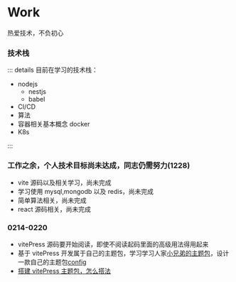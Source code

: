 # Work

热爱技术，不负初心

### 技术栈

::: details 目前在学习的技术栈：

- nodejs
  - nestjs
  - babel
- CI/CD
- 算法
- 容器相关基本概念 docker
- K8s

:::

### 工作之余，个人技术目标尚未达成，同志仍需努力(1228)

- vite 源码以及相关学习，尚未完成
- 学习使用 mysql,mongodb 以及 redis，尚未完成
- 简单算法相关，尚未完成
- react 源码相关，尚未完成

### 0214-0220

- vitePress 源码要开始阅读，即使不阅读起码里面的高级用法得用起来
- 基于 vitePress 开发属于自己的主题包，学习学习人家[小兄弟的主题包](https://github.com/ATQQ/sugar-blog)，设计一款自己的主题包[config](https://theme.sugarat.top/config/global.html)
- [搭建 vitePress 主题包，怎么搭法](https://lauset.github.io/vitepress-theme-vuetom/guide/info.html)
